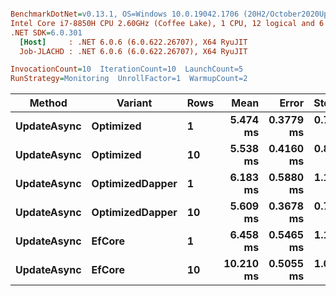 ``` ini

BenchmarkDotNet=v0.13.1, OS=Windows 10.0.19042.1706 (20H2/October2020Update)
Intel Core i7-8850H CPU 2.60GHz (Coffee Lake), 1 CPU, 12 logical and 6 physical cores
.NET SDK=6.0.301
  [Host]     : .NET 6.0.6 (6.0.622.26707), X64 RyuJIT
  Job-JLACHD : .NET 6.0.6 (6.0.622.26707), X64 RyuJIT

InvocationCount=10  IterationCount=10  LaunchCount=5  
RunStrategy=Monitoring  UnrollFactor=1  WarmupCount=2  

```
|      Method |         Variant | Rows |      Mean |     Error |    StdDev |   Median |      Min |       Max |
|------------ |---------------- |----- |----------:|----------:|----------:|---------:|---------:|----------:|
| **UpdateAsync** |       **Optimized** |    **1** |  **5.474 ms** | **0.3779 ms** | **0.7635 ms** | **5.312 ms** | **4.526 ms** |  **8.727 ms** |
| **UpdateAsync** |       **Optimized** |   **10** |  **5.538 ms** | **0.4160 ms** | **0.8403 ms** | **5.194 ms** | **4.741 ms** |  **8.688 ms** |
| **UpdateAsync** | **OptimizedDapper** |    **1** |  **6.183 ms** | **0.5880 ms** | **1.1878 ms** | **5.901 ms** | **4.622 ms** | **10.397 ms** |
| **UpdateAsync** | **OptimizedDapper** |   **10** |  **5.609 ms** | **0.3678 ms** | **0.7430 ms** | **5.471 ms** | **4.678 ms** |  **8.404 ms** |
| **UpdateAsync** |          **EfCore** |    **1** |  **6.458 ms** | **0.5465 ms** | **1.1040 ms** | **6.049 ms** | **5.469 ms** | **11.366 ms** |
| **UpdateAsync** |          **EfCore** |   **10** | **10.210 ms** | **0.5055 ms** | **1.0212 ms** | **9.833 ms** | **8.819 ms** | **13.788 ms** |
